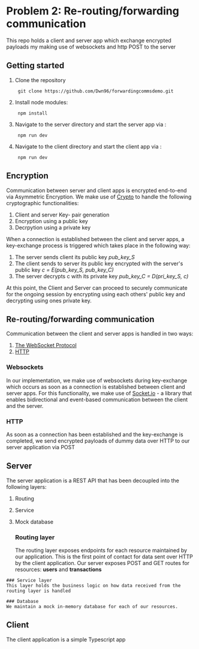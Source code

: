 # Problem 2: Re-routing/forwarding communication
This repo holds a client and server app which exchange encrypted payloads my making use of websockets and http POST to the server

## Getting started

1. Clone the repository

        git clone https://github.com/Dwn96/forwardingcommsdemo.git
  
2. Install node modules:

        npm install  

3. Navigate to the server directory and start the server app via :

        npm run dev

3. Navigate to the client directory and start the client app via :

        npm run dev


## Encryption

Communication between server and client apps is encrypted end-to-end via Asymmetric Encryption. We make use of [Crypto](https://nodejs.org/api/crypto.html)
to handle the following cryptographic functionalities:
  1. Client and server Key- pair generation
  2. Encryption using a public key
  3. Decrpytion using a private key

When a connection is established between the client and server apps, a key-exchange process is triggered which takes place in the following way:

  1. The server sends client its public key *pub_key_S*
  2. The client sends to server its public key encrypted with the server's public key
        *c = E(pub_key_S, pub_key_C)*
  3. The server decrypts c with its private key *pub_key_C = D(pri_key_S, c)*
  
 At this point, the Client and Server can proceed to securely communicate for the ongoing session by encrypting using each others' public key and decrypting using  ones private key.

## Re-routing/forwarding communication
Communication between the client and server apps is handled in two ways:
  1. [The WebSocket Protocol](https://www.rfc-editor.org/rfc/rfc6455)
  2. [HTTP](https://datatracker.ietf.org/doc/html/draft-ietf-httpbis-http2-01)

 ### Websockets
In our implementation, we make use of websockets during key-exchange which occurs as soon as a connection is established between client and server apps. 
For this functionality, we make use of [Socket.io](https://socket.io/docs/v4/) - a library that enables bidirectional and event-based communication between the client and the server.

### HTTP
As soon as a connection has been established and the key-exchange is completed, we send encrypted payloads of dummy data over HTTP to our server application via
POST

## Server
The server application is a REST API that has been decoupled into the following layers:

  1. Routing
  2. Service
  3. Mock database

     ### Routing layer
     The routing layer exposes endpoints for each resource maintained by our application. This is the first point of contact for data sent over HTTP by the client 
     application. 
     Our server exposes POST and GET routes for resources: **users** and **transactions**

    ### Service layer
    This layer holds the business logic on how data received from the routing layer is handled

    ### Database
    We maintain a mock in-memory database for each of our resources.

## Client
The client application is a simple Typescript app
